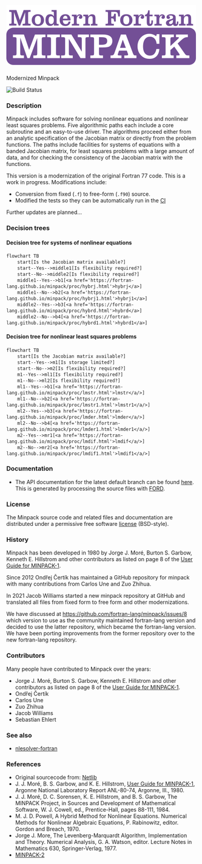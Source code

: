 ![Minpack](media/logo.png)
============

Modernized Minpack

![Build Status](https://github.com/fortran-lang/minpack/actions/workflows/CI.yml/badge.svg)

### Description

Minpack includes software for solving nonlinear equations and
nonlinear least squares problems.  Five algorithmic paths each include
a core subroutine and an easy-to-use driver.  The algorithms proceed
either from an analytic specification of the Jacobian matrix or
directly from the problem functions.  The paths include facilities for
systems of equations with a banded Jacobian matrix, for least squares
problems with a large amount of data, and for checking the consistency
of the Jacobian matrix with the functions.

This version is a modernization of the original Fortran 77 code. This is a work in progress. Modifications include:
* Conversion from fixed (`.f`) to free-form (`.f90`) source.
* Modified the tests so they can be automatically run in the [CI](https://github.com/fortran-lang/minpack/actions)

Further updates are planned...

### Decision trees

#### Decision tree for systems of nonlinear equations

```mermaid
flowchart TB
	start[Is the Jacobian matrix available?]
	start--Yes-->middle1[Is flexibility required?]
	start--No-->middle2[Is flexibility required?]
	middle1--Yes-->b1[<a href='https://fortran-lang.github.io/minpack/proc/hybrj.html'>hybrj</a>]
	middle1--No-->b2[<a href='https://fortran-lang.github.io/minpack/proc/hybrj1.html'>hybrj1</a>]
	middle2--Yes-->b3[<a href='https://fortran-lang.github.io/minpack/proc/hybrd.html'>hybrd</a>]
	middle2--No-->b4[<a href='https://fortran-lang.github.io/minpack/proc/hybrd1.html'>hybrd1</a>]
```

#### Decision tree for nonlinear least squares problems

```mermaid
flowchart TB
	start[Is the Jacobian matrix available?]
	start--Yes-->m1[Is storage limited?]
	start--No-->m2[Is flexibility required?]
	m1--Yes-->ml1[Is flexibility required?]
	m1--No-->ml2[Is flexibility required?]
	ml1--Yes-->b1[<a href='https://fortran-lang.github.io/minpack/proc/lmstr.html'>lmstr</a/>]
	ml1--No-->b2[<a href='https://fortran-lang.github.io/minpack/proc/lmstr1.html'>lmstr1</a/>]
	ml2--Yes-->b3[<a href='https://fortran-lang.github.io/minpack/proc/lmder.html'>lmder</a/>]
	ml2--No-->b4[<a href='https://fortran-lang.github.io/minpack/proc/lmder1.html'>lmder1</a/>]
	m2--Yes-->mr1[<a href='https://fortran-lang.github.io/minpack/proc/lmdif.html'>lmdif</a/>]
	m2--No-->mr2[<a href='https://fortran-lang.github.io/minpack/proc/lmdif1.html'>lmdif1</a/>]
```

### Documentation

 * The API documentation for the latest default branch can be found [here](https://fortran-lang.github.io/minpack/).  This is generated by processing the source files with [FORD](https://github.com/Fortran-FOSS-Programmers/ford).

### License

The Minpack source code and related files and documentation are distributed under a permissive free software [license](https://github.com/fortran-lang/minpack/blob/HEAD/LICENSE.txt) (BSD-style).

### History

Minpack has been developed in 1980 by Jorge J. Moré, Burton S. Garbow, Kenneth
E.  Hillstrom and other contributors as listed on page 8 of the [User Guide for
MINPACK-1](http://cds.cern.ch/record/126569/files/CM-P00068642.pdf).

Since 2012 Ondřej Čertík has maintained a GitHub repository for minpack with
many contributions from Carlos Une and Zuo Zhihua.

In 2021 Jacob Williams started a new minpack repository at GitHub and
translated all files from fixed form to free form and other modernizations.

We have discussed at https://github.com/fortran-lang/minpack/issues/8 which
version to use as the community maintained fortran-lang version and decided to
use the latter repository, which became the fortran-lang version. We have
been porting improvements from the former repository over to the new fortran-lang repository.

### Contributors

Many people have contributed to Minpack over the years:

* Jorge J. Moré, Burton S. Garbow, Kenneth E.  Hillstrom and other contributors
  as listed on page 8 of the [User Guide for MINPACK-1](http://cds.cern.ch/record/126569/files/CM-P00068642.pdf).
* Ondřej Čertík
* Carlos Une
* Zuo Zhihua
* Jacob Williams
* Sebastian Ehlert

### See also

  * [nlesolver-fortran](https://github.com/jacobwilliams/nlesolver-fortran)

### References
  * Original sourcecode from: [Netlib](https://www.netlib.org/minpack/)
  * J. J. Moré, B. S. Garbow, and K. E. Hillstrom, [User Guide for MINPACK-1](http://cds.cern.ch/record/126569/files/CM-P00068642.pdf), Argonne National Laboratory Report ANL-80-74, Argonne, Ill., 1980.
  * J. J. Moré, D. C. Sorensen, K. E. Hillstrom, and B. S. Garbow, The MINPACK Project, in Sources and Development of Mathematical Software, W. J. Cowell, ed., Prentice-Hall, pages 88-111, 1984.
  * M. J. D. Powell, A Hybrid Method for Nonlinear Equations. Numerical Methods for Nonlinear Algebraic Equations, P. Rabinowitz, editor. Gordon and Breach, 1970.
  * Jorge J. More, The Levenberg-Marquardt Algorithm, Implementation and Theory. Numerical Analysis, G. A. Watson, editor. Lecture Notes in Mathematics 630, Springer-Verlag, 1977.
  * [MINPACK-2](https://ftp.mcs.anl.gov/pub/MINPACK-2/)
